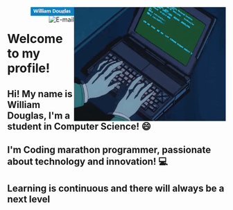 
<img align="right" src="https://github.com/WilliamDCGomes/williamdcgomes/blob/main/gif/programming.gif" width="350"/>

<a href="https://www.linkedin.com/in/william-douglas-costa-gomes-4a087817a/" target="_blank">
<img align="right" alt="LinkedIn" src="https://github.com/WilliamDCGomes/williamdcgomes/blob/main/gif/buttonLinkedin.png"/>
</a>

<a href="mailto:williamdouglasgomes@hotmail.com" target="_blank">
<img align="right" alt="E-mail" src="https://img.shields.io/badge/-How%20to%20reach%20me-red"/>
</a>

<br/>

# Welcome to my profile!

## Hi! My name is William Douglas, I'm a student in Computer Science! 😄
## I'm Coding marathon programmer, passionate about technology and innovation! 💻
## Learning is continuous and there will always be a next level


